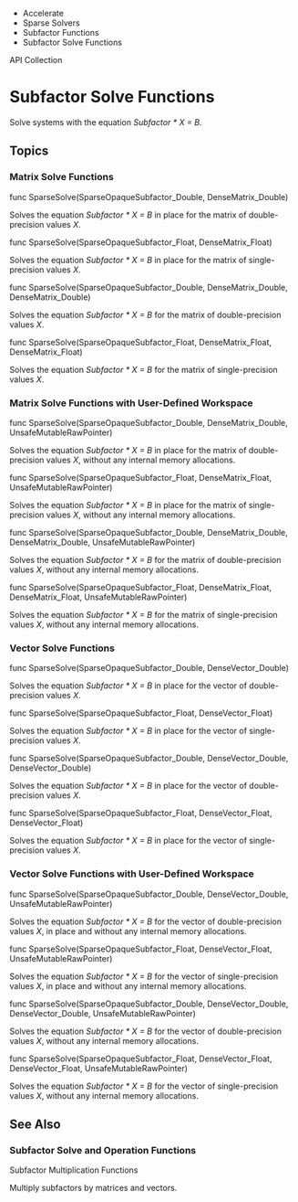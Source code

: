 

- Accelerate
- Sparse Solvers
- Subfactor Functions
-  Subfactor Solve Functions 

API Collection

# Subfactor Solve Functions

Solve systems with the equation *Subfactor \* X = B*.

## Topics

### Matrix Solve Functions

func SparseSolve(SparseOpaqueSubfactor_Double, DenseMatrix_Double)

Solves the equation *Subfactor \* X = B* in place for the matrix of double-precision values *X*.

func SparseSolve(SparseOpaqueSubfactor_Float, DenseMatrix_Float)

Solves the equation *Subfactor \* X = B* in place for the matrix of single-precision values *X*.

func SparseSolve(SparseOpaqueSubfactor_Double, DenseMatrix_Double, DenseMatrix_Double)

Solves the equation *Subfactor \* X = B* for the matrix of double-precision values *X*.

func SparseSolve(SparseOpaqueSubfactor_Float, DenseMatrix_Float, DenseMatrix_Float)

Solves the equation *Subfactor \* X = B* for the matrix of single-precision values *X*.

### Matrix Solve Functions with User-Defined Workspace

func SparseSolve(SparseOpaqueSubfactor_Double, DenseMatrix_Double, UnsafeMutableRawPointer)

Solves the equation *Subfactor \* X = B* in place for the matrix of double-precision values *X*, without any internal memory allocations.

func SparseSolve(SparseOpaqueSubfactor_Float, DenseMatrix_Float, UnsafeMutableRawPointer)

Solves the equation *Subfactor \* X = B* in place for the matrix of single-precision values *X*, without any internal memory allocations.

func SparseSolve(SparseOpaqueSubfactor_Double, DenseMatrix_Double, DenseMatrix_Double, UnsafeMutableRawPointer)

Solves the equation *Subfactor \* X = B* for the matrix of double-precision values *X*, without any internal memory allocations.

func SparseSolve(SparseOpaqueSubfactor_Float, DenseMatrix_Float, DenseMatrix_Float, UnsafeMutableRawPointer)

Solves the equation *Subfactor \* X = B* for the matrix of single-precision values *X*, without any internal memory allocations.

### Vector Solve Functions

func SparseSolve(SparseOpaqueSubfactor_Double, DenseVector_Double)

Solves the equation *Subfactor \* X = B* in place for the vector of double-precision values *X*.

func SparseSolve(SparseOpaqueSubfactor_Float, DenseVector_Float)

Solves the equation *Subfactor \* X = B* in place for the vector of single-precision values *X*.

func SparseSolve(SparseOpaqueSubfactor_Double, DenseVector_Double, DenseVector_Double)

Solves the equation *Subfactor \* X = B* in place for the vector of double-precision values *X*.

func SparseSolve(SparseOpaqueSubfactor_Float, DenseVector_Float, DenseVector_Float)

Solves the equation *Subfactor \* X = B* in place for the vector of single-precision values *X*.

### Vector Solve Functions with User-Defined Workspace

func SparseSolve(SparseOpaqueSubfactor_Double, DenseVector_Double, UnsafeMutableRawPointer)

Solves the equation *Subfactor \* X = B* for the vector of double-precision values *X*, in place and without any internal memory allocations.

func SparseSolve(SparseOpaqueSubfactor_Float, DenseVector_Float, UnsafeMutableRawPointer)

Solves the equation *Subfactor \* X = B* for the vector of single-precision values *X*, in place and without any internal memory allocations.

func SparseSolve(SparseOpaqueSubfactor_Double, DenseVector_Double, DenseVector_Double, UnsafeMutableRawPointer)

Solves the equation *Subfactor \* X = B* for the vector of double-precision values *X*, without any internal memory allocations.

func SparseSolve(SparseOpaqueSubfactor_Float, DenseVector_Float, DenseVector_Float, UnsafeMutableRawPointer)

Solves the equation *Subfactor \* X = B* for the vector of single-precision values *X*, without any internal memory allocations.

## See Also

### Subfactor Solve and Operation Functions

Subfactor Multiplication Functions

Multiply subfactors by matrices and vectors.

